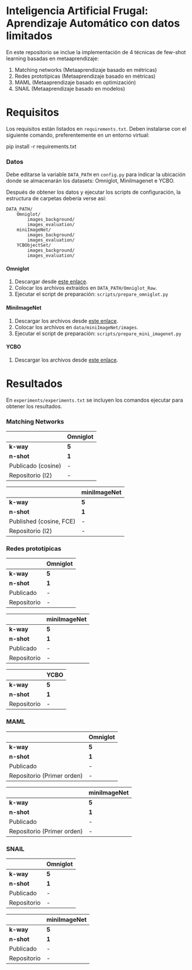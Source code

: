 # Inteligencia Artificial Frugal: Aprendizaje Automático con datos limitados

En este repositorio se inclue la implementación de 4 técnicas de few-shot learning basadas en metaaprendizaje:
1. Matching networks (Metaaprendizaje basado en métricas)
2. Redes prototípicas (Metaaprendizaje basado en métricas)
3. MAML (Metaaprendizaje basado en optimización)
4. SNAIL (Metaaprendizaje basado en modelos)

# Requisitos

Los requisitos están listados en `requirements.txt`. Deben instalarse con el siguiente comando, preferentemente en un entorno virtual:

pip install -r requirements.txt

### Datos

Debe editarse la variable `DATA_PATH` en `config.py` para indicar la ubicación donde se almacenarán los datasets: Omniglot, MiniImagenet e YCBO.

Después de obtener los datos y ejecutar los scripts de configuración, la estructura de carpetas debería verse así:

```
DATA_PATH/
    Omniglot/
        images_background/
        images_evaluation/
    miniImageNet/
        images_background/
        images_evaluation/
    YCBObjectSet/
        images_background/
        images_evaluation/
```


#### Omniglot

1. Descargar desde [este enlace](https://github.com/brendenlake/omniglot/tree/master/python).
2. Colocar los archivos extraídos en `DATA_PATH/Omniglot_Raw`.
3. Ejecutar el script de preparación: `scripts/prepare_omniglot.py`


#### MiniImageNet

1. Descargar los archivos desde [este enlace](https://drive.google.com/file/d/0B3Irx3uQNoBMQ1FlNXJsZUdYWEE/view).
2. Colocar los archivos en `data/miniImageNet/images`.
3. Ejecutar el script de preparación: `scripts/prepare_mini_imagenet.py`

#### YCBO

1. Descargar los archivos desde [este enlace](http://ycb-benchmarks.s3-website-us-east-1.amazonaws.com/).

# Resultados

En `experiments/experiments.txt` se incluyen los comandos ejecutar para obtener los resultados.

### Matching Networks

|                     | Omniglot|
|---------------------|---------|
| **k-way**           | **5**   |
| **n-shot**          | **1**   |
| Publicado (cosine)  | -    |
| Repositorio (l2)    | -    |

|                        | miniImageNet|
|------------------------|-------------|
| **k-way**              | **5**       |
| **n-shot**             | **1**       |
| Published (cosine, FCE)| -        |
| Repositorio (l2)       | -        |

### Redes prototípicas


|                  | Omniglot |
|------------------|----------|
| **k-way**        | **5**    |
| **n-shot**       | **1**    |
| Publicado        | -     |
| Repositorio      | -     |

|                  | miniImageNet|
|------------------|-------------|
| **k-way**        | **5**       |
| **n-shot**       | **1**       |
| Publicado        | -        |
| Repositorio      | -        |

|                  | YCBO     |
|------------------|----------|
| **k-way**        | **5**    |
| **n-shot**       | **1**    |
| Repositorio      | -     |

### MAML

|                            |   Omniglot  |
|----------------------------|-------------|
| **k-way**                  | **5**       |
| **n-shot**                 | **1**       |
| Publicado                  | -        |
| Repositorio (Primer orden) | -        |

|                            | miniImageNet|
|----------------------------|-------------|
| **k-way**                  | **5**       |
| **n-shot**                 | **1**       |
| Publicado                  | -       |
| Repositorio (Primer orden) | -       |

### SNAIL


|                  | Omniglot |
|------------------|----------|
| **k-way**        | **5**    |
| **n-shot**       | **1**    |
| Publicado        | -     |
| Repositorio      | -     |

|                  | miniImageNet|
|------------------|-------------|
| **k-way**        | **5**       |
| **n-shot**       | **1**       |
| Publicado        | -        |
| Repositorio      | -        |
